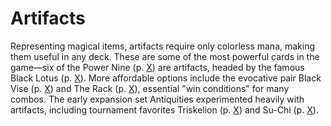# Artifacts

Representing magical items, artifacts require only colorless mana, making them useful in any deck. These are some of the most powerful cards in the game—six of the Power Nine (p. [X](#formats)) are artifacts, headed by the famous Black Lotus (p. [X](#black-lotus)). More affordable options include the evocative pair Black Vise (p. [X](#black-vise)) and The Rack (p. [X](#the-rack)), essential "win conditions" for many combos. The early expansion set Antiquities experimented heavily with artifacts, including tournament favorites Triskelion (p. [X](#triskelion)) and Su-Chi (p. [X](#su-chi)).
